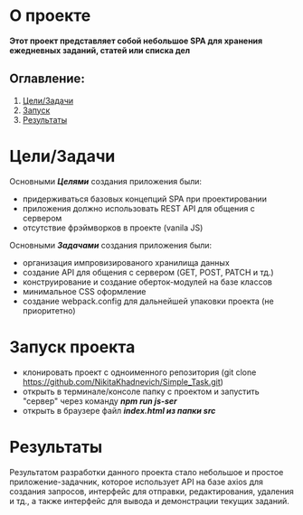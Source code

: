 # O проекте

__Этот проект представляет собой небольшое SPA для хранения ежедневных заданий, статей или списка дел__

## Оглавление:
1. [Цели/Задачи](#Цели/Задачи)
2. [Запуск](#Запуск)
3. [Результаты](#Результаты) 

# Цели/Задачи
Основными ***Целями*** создания приложения были:
- придерживаться базовых концепций SPA при проектировании
- приложения должно использовать REST API для общения с сервером
- отсутствие фрэймворков в проекте (vanila JS)

Основными ***Задачами*** создания приложения были:
- организация импровизированого хранилища данных
- создание API для общения с сервером (GET, POST, PATCH и тд.)
- конструирование и создание оберток-модулей на базе классов
- минимальное CSS оформление
- создание webpack.config для дальнейшей упаковки проекта (не приоритетно)

# Запуск проекта
- клонировать проект с одноименного репозитория (git clone https://github.com/NikitaKhadnevich/Simple_Task.git)
- открыть в терминале/консоле папку с проектом и запустить "сервер" через команду ***npm run js-ser***
- открыть в браузере файл ***index.html из папки src***

# Результаты
Результатом разработки данного проекта стало небольшое и простое приложение-задачник, которое использует API на базе axios для создания запросов,
интерфейс для отправки, редактирования, удаления и тд., а также интерфейс для вывода и демонстрации текущих заданий.
